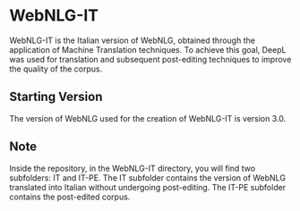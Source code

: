 # WebNLG-IT
WebNLG-IT is the Italian version of WebNLG, obtained through the application of Machine Translation techniques. To achieve this goal, DeepL was used for translation and subsequent post-editing techniques to improve the quality of the corpus.

## Starting Version
The version of WebNLG used for the creation of WebNLG-IT is version 3.0.

## Note
Inside the repository, in the WebNLG-IT directory, you will find two subfolders: IT and IT-PE. The IT subfolder contains the version of WebNLG translated into Italian without undergoing post-editing. The IT-PE subfolder contains the post-edited corpus.